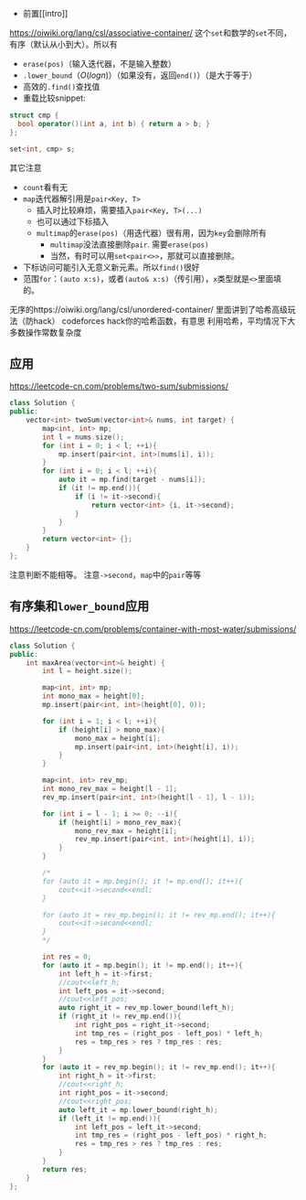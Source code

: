 - 前置[[intro]]

https://oiwiki.org/lang/csl/associative-container/
这个`set`和数学的`set`不同，有序（默认从小到大）。所以有
- `erase(pos)`（输入迭代器，不是输入整数）
- `.lower_bound`（$O(logn)$）（如果没有，返回`end()`）（是大于等于）
- 高效的`.find()`查找值
- 重载比较snippet:
```cpp
struct cmp {
  bool operator()(int a, int b) { return a > b; }
};

set<int, cmp> s;
```

其它注意
- `count`看有无
- `map`迭代器解引用是`pair<Key, T>`
  - 插入时比较麻烦，需要插入`pair<Key, T>(...)`
  - 也可以通过下标插入
  - `multimap`的`erase(pos)`（用迭代器）很有用，因为`key`会删除所有
    - `multimap`没法直接删除`pair`. 需要`erase(pos)`
    - 当然，有时可以用`set<pair<>>`，那就可以直接删除。
- 下标访问可能引入无意义新元素。所以`find()`很好
- 范围`for`：`(auto x:s)`，或者`(auto& x:s)`（传引用），`x`类型就是`<>`里面填的。

无序的https://oiwiki.org/lang/csl/unordered-container/
里面讲到了哈希高级玩法（防hack）
codeforces hack你的哈希函数，有意思
利用哈希，平均情况下大多数操作常数复杂度

## 应用
https://leetcode-cn.com/problems/two-sum/submissions/
```cpp
class Solution {
public:
    vector<int> twoSum(vector<int>& nums, int target) {
        map<int, int> mp;
        int l = nums.size();
        for (int i = 0; i < l; ++i){
            mp.insert(pair<int, int>(nums[i], i));
        }
        for (int i = 0; i < l; ++i){
            auto it = mp.find(target - nums[i]);
            if (it != mp.end()){
                if (i != it->second){
                    return vector<int> {i, it->second};
                }
            }
        }
        return vector<int> {};
    }
};
```
注意判断不能相等。
注意`->second`，`map`中的`pair`等等

## 有序集和`lower_bound`应用
https://leetcode-cn.com/problems/container-with-most-water/submissions/
```cpp
class Solution {
public:
    int maxArea(vector<int>& height) {
        int l = height.size();

        map<int, int> mp;
        int mono_max = height[0];
        mp.insert(pair<int, int>(height[0], 0));

        for (int i = 1; i < l; ++i){
            if (height[i] > mono_max){
                mono_max = height[i];
                mp.insert(pair<int, int>(height[i], i));
            }
        }

        map<int, int> rev_mp;
        int mono_rev_max = height[l - 1];
        rev_mp.insert(pair<int, int>(height[l - 1], l - 1));

        for (int i = l - 1; i >= 0; --i){
            if (height[i] > mono_rev_max){
                mono_rev_max = height[i];
                rev_mp.insert(pair<int, int>(height[i], i));
            }
        }

        /*
        for (auto it = mp.begin(); it != mp.end(); it++){
            cout<<it->second<<endl;
        }

        for (auto it = rev_mp.begin(); it != rev_mp.end(); it++){
            cout<<it->second<<endl;
        }
        */

        int res = 0;
        for (auto it = mp.begin(); it != mp.end(); it++){
            int left_h = it->first;
            //cout<<left_h;
            int left_pos = it->second;
            //cout<<left_pos;
            auto right_it = rev_mp.lower_bound(left_h);
            if (right_it != rev_mp.end()){
                int right_pos = right_it->second;
                int tmp_res = (right_pos - left_pos) * left_h;
                res = tmp_res > res ? tmp_res : res;
            }
        }
        for (auto it = rev_mp.begin(); it != rev_mp.end(); it++){
            int right_h = it->first;
            //cout<<right_h;
            int right_pos = it->second;
            //cout<<right_pos;
            auto left_it = mp.lower_bound(right_h);
            if (left_it != mp.end()){
                int left_pos = left_it->second;
                int tmp_res = (right_pos - left_pos) * right_h;
                res = tmp_res > res ? tmp_res : res;
            }
        }
        return res;
    }
};
```